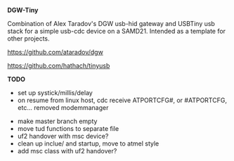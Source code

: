 __DGW-Tiny__

Combination of Alex Taradov's DGW usb-hid gateway and USBTiny usb stack for a simple usb-cdc device on a SAMD21. Intended as a template for other projects. 

https://github.com/ataradov/dgw

https://github.com/hathach/tinyusb


__TODO__
+ set up systick/millis/delay
+ on resume from linux host, cdc receive ATPORTCFG#, or #ATPORTCFG, etc... removed modemmanager
- make master branch empty
- move tud functions to separate file
- uf2 handover with msc device?
- clean up inclue/ and startup, move to atmel style
- add msc class with uf2 handover?
